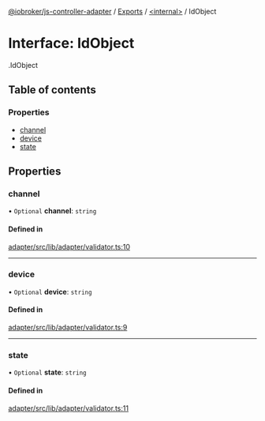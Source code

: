 [@iobroker/js-controller-adapter](../README.md) / [Exports](../modules.md) / [<internal\>](../modules/internal_.md) / IdObject

# Interface: IdObject

[<internal>](../modules/internal_.md).IdObject

## Table of contents

### Properties

- [channel](internal_.IdObject.md#channel)
- [device](internal_.IdObject.md#device)
- [state](internal_.IdObject.md#state)

## Properties

### channel

• `Optional` **channel**: `string`

#### Defined in

[adapter/src/lib/adapter/validator.ts:10](https://github.com/ioBroker/ioBroker.js-controller/blob/57263052/packages/adapter/src/lib/adapter/validator.ts#L10)

___

### device

• `Optional` **device**: `string`

#### Defined in

[adapter/src/lib/adapter/validator.ts:9](https://github.com/ioBroker/ioBroker.js-controller/blob/57263052/packages/adapter/src/lib/adapter/validator.ts#L9)

___

### state

• `Optional` **state**: `string`

#### Defined in

[adapter/src/lib/adapter/validator.ts:11](https://github.com/ioBroker/ioBroker.js-controller/blob/57263052/packages/adapter/src/lib/adapter/validator.ts#L11)
